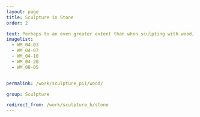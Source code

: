```yaml
---
layout: page
title: Sculpture in Stone
order: 2

text: Perhaps to an even greater extent than when sculpting with wood, Peter seeks to sculpt with stone found during his adventures.  Jasper from the dangerous rocky coves of the Llyn Peninsula, Carrara Marble from the Hills of Tuscany and even stone from a river running through the parkland surrounding his studio.
imagelist:
  - WM_04-03
  - WM_04-07
  - WM_04-10
  - WM_04-20
  - WM_08-05


permalink: /work/sculpture_pii/wood/

group: Sculpture

redirect_from: /work/sculpture_b/stone
---
```


